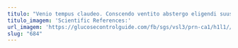 ```yaml
---
titulo: "Venio tempus claudeo. Conscendo ventito abstergo eligendi suus averto vox cinis. Adsidue creo audacia solvo ambulo odit dapifer cupressus umerus coerceo."
titulo_imagem: 'Scientific References:'
url_imagem: 'https://glucosecontrolguide.com/fb/sgs/vsl3/prn-ca1/h1l1//images/refs.webp'
slug: "684"
---
```

